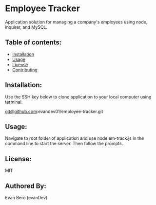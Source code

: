 # Employee Tracker
Application solution for managing a company's employees using node, inquirer, and MySQL.

  ## Table of contents:
  * [Installation](#installation)
  * [Usage](#usage)
  * [License](#license)
  * [Contributing](#authored-by)

  ## Installation:
  Use the SSH key below to clone application to your local computer using terminal.

  git@github.com:evandev01/employee-tracker.git

  ## Usage:
   Navigate to root folder of application and use node em-track.js in the command line to start the server.
   Then follow the prompts.

  ## License:
   MIT

   ## Authored By:
   Evan Bero (evanDev)
